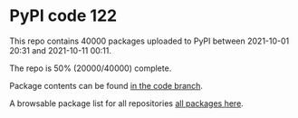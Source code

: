 # PyPI code 122

This repo contains 40000 packages uploaded to PyPI between 
2021-10-01 20:31 and 2021-10-11 00:11.

The repo is 50% (20000/40000) complete.

Package contents can be found [in the code branch](https://github.com/pypi-data/pypi-mirror-122/tree/code/packages).

A browsable package list for all repositories [all packages here](https://pypi-data.github.io/website/repositories/pypi-mirror-122).


